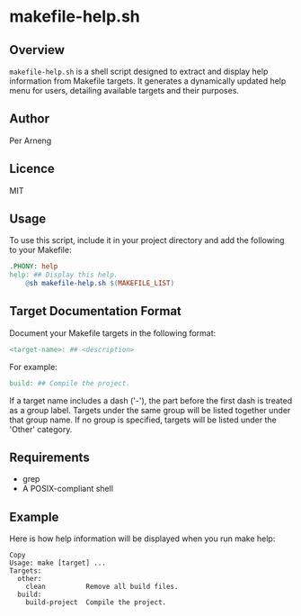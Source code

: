 # makefile-help.sh

## Overview

`makefile-help.sh` is a shell script designed to extract and display help 
information from Makefile targets. It generates a dynamically updated help 
menu for users, detailing available targets and their purposes.

## Author

Per Arneng

## Licence

MIT

## Usage

To use this script, include it in your project directory and add the 
following to your Makefile:

```makefile
.PHONY: help
help: ## Display this help.
    @sh makefile-help.sh $(MAKEFILE_LIST)
```

## Target Documentation Format
Document your Makefile targets in the following format:

```makefile
<target-name>: ## <description>
```

For example:

```makefile
build: ## Compile the project.
```

If a target name includes a dash ('-'), the part before the first dash is
treated as a group label. Targets under the same group will be listed
together under that group name. If no group is specified, targets will be
listed under the 'Other' category.

## Requirements
* grep
* A POSIX-compliant shell

## Example
Here is how help information will be displayed when you run make help:

```basic
Copy
Usage: make [target] ...
Targets:
  other:
    clean          Remove all build files.
  build:
    build-project  Compile the project.
```
